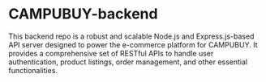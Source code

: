 # CAMPUBUY-backend
This backend repo is a robust and scalable Node.js and Express.js-based API server designed to power the e-commerce platform for CAMPUBUY. It provides a comprehensive set of RESTful APIs to handle user authentication, product listings, order management, and other essential functionalities.
